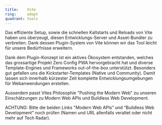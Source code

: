 ```yaml
---
title:    Vite  
ring:     adopt  
quadrant: tools
---
```


Das effiziente Setup, sowie die schnellen Kaltstarts und Reloads von Vite haben uns überzeugt, diesen Entwicklungs-Server und Asset-Bundler zu verbreiten. Dank dessen Plugin-System von Vite können wir das Tool leicht für unsere Bedürfnisse erweitern.

Dank dem Plugin-Konzept ist ein aktives Ökosystem entstanden, welches das grossartige Projekt Zero Config PWA hervorgebracht hat und diverse Template-Engines und Frameworks out-of-the-box unterstützt. Besonders gut gefallen uns die Kickstarter-Templates (Native und Community). Damit lassen sich innerhalb kürzester Zeit komplette Entwicklungsumgebungen für Webanwendungen erstellen.

Ausserdem passt Vites Philosophie "Pushing the Modern Web" zu unseren Einschätzungen zu Modern Web APIs und Buildless Web Development.

ACHTUNG: Bitte die beiden Links "Modern Web APIs” und “Buildless Web Development” noch prüfen (Namen und URL allenfalls veraltet oder nicht mehr auf Tech Radar).